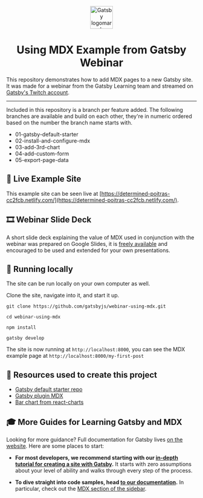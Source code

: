 <p align="center">
  <a href="https://www.gatsbyjs.org">
    <img alt="Gatsby logomark" src="https://www.gatsbyjs.org/monogram.svg" width="60" />
  </a>
</p>
<h1 align="center">
  Using MDX Example from Gatsby Webinar
</h1>

This repository demonstrates how to add MDX pages to a new Gatsby site. It was made for a webinar from the Gatsby Learning team and streamed on [Gatsby's Twitch account](https://www.twitch.tv/gatsbyjs).

---

Included in this repository is a branch per feature added. The following branches are available and build on each other, they're in numeric ordered based on the number the branch name starts with.

- 01-gatsby-default-starter
- 02-install-and-configure-mdx
- 03-add-3rd-chart
- 04-add-custom-form
- 05-export-page-data

## 💫 Live Example Site

This example site can be seen live at [https://determined-poitras-cc2fcb.netlify.com/](https://determined-poitras-cc2fcb.netlify.com/).

## 🎞 Webinar Slide Deck

A short slide deck explaining the value of MDX used in conjunction with the webinar was prepared on Google Slides, it is [freely available](https://docs.google.com/presentation/d/1uOD90C5b8JXxTh1U9wGBQRI5GVBqmLB2o0F2uJ0kAPQ/edit?usp=sharing) and encouraged to be used and extended for your own presentations.

## 🔧 Running locally

The site can be run locally on your own computer as well.

Clone the site, navigate into it, and start it up.

```shell
git clone https://github.com/gatsbyjs/webinar-using-mdx.git

cd webinar-using-mdx

npm install

gatsby develop
```

The site is now running at `http://localhost:8000`, you can see the MDX example page at `http://localhost:8000/my-first-post`

## 🧰 Resources used to create this project

- [Gatsby default starter repo](https://github.com/gatsbyjs/gatsby-starter-default)
- [Gatsby plugin MDX](https://www.gatsbyjs.org/packages/gatsby-plugin-mdx/)
- [Bar chart from react-charts](https://react-charts.js.org/examples/bar)

## 🎓 More Guides for Learning Gatsby and MDX

Looking for more guidance? Full documentation for Gatsby lives [on the website](https://www.gatsbyjs.org/). Here are some places to start:

- **For most developers, we recommend starting with our [in-depth tutorial for creating a site with Gatsby](https://www.gatsbyjs.org/tutorial/).** It starts with zero assumptions about your level of ability and walks through every step of the process.

- **To dive straight into code samples, head [to our documentation](https://www.gatsbyjs.org/docs/).** In particular, check out the [MDX section of the sidebar](https://www.gatsbyjs.org/docs/mdx/).

